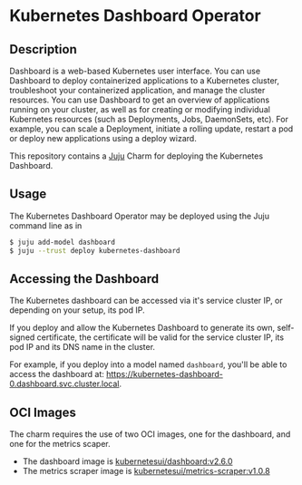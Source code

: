 # Kubernetes Dashboard Operator

## Description

Dashboard is a web-based Kubernetes user interface. You can use Dashboard to deploy containerized
applications to a Kubernetes cluster, troubleshoot your containerized application, and manage the
cluster resources. You can use Dashboard to get an overview of applications running on your
cluster, as well as for creating or modifying individual Kubernetes resources (such as Deployments,
Jobs, DaemonSets, etc). For example, you can scale a Deployment, initiate a rolling update, restart
a pod or deploy new applications using a deploy wizard.

This repository contains a [Juju](https://juju.is/) Charm for deploying the Kubernetes Dashboard.

## Usage

The Kubernetes Dashboard Operator may be deployed using the Juju command line as in

```sh
$ juju add-model dashboard
$ juju --trust deploy kubernetes-dashboard
```

## Accessing the Dashboard

The Kubernetes dashboard can be accessed via it's service cluster IP, or depending on your setup,
its pod IP.

If you deploy and allow the Kubernetes Dashboard to generate its own, self-signed certificate, the
certificate will be valid for the service cluster IP, its pod IP and its DNS name in the cluster.

For example, if you deploy into a model named `dashboard`, you'll be able to access the dashboard
at: https://kubernetes-dashboard-0.dashboard.svc.cluster.local.

## OCI Images

The charm requires the use of two OCI images, one for the dashboard, and one for the metrics
scaper.

- The dashboard image is [kubernetesui/dashboard:v2.6.0](https://hub.docker.com/r/kubernetesui/dashboard)
- The metrics scraper image is
  [kubernetesui/metrics-scraper:v1.0.8](https://hub.docker.com/r/kubernetesui/metrics-scraper)
